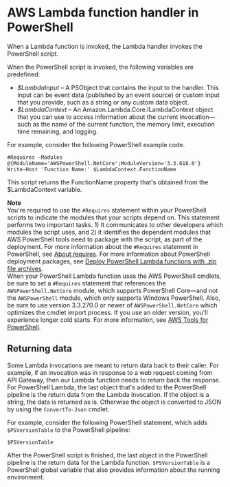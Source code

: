 # AWS Lambda function handler in PowerShell<a name="powershell-handler"></a>

When a Lambda function is invoked, the Lambda handler invokes the PowerShell script\.

When the PowerShell script is invoked, the following variables are predefined:
+  *$LambdaInput* – A PSObject that contains the input to the handler\. This input can be event data \(published by an event source\) or custom input that you provide, such as a string or any custom data object\. 
+  *$LambdaContext* – An Amazon\.Lambda\.Core\.ILambdaContext object that you can use to access information about the current invocation—such as the name of the current function, the memory limit, execution time remaining, and logging\. 

For example, consider the following PowerShell example code\.

```
#Requires -Modules @{ModuleName='AWSPowerShell.NetCore';ModuleVersion='3.3.618.0'}
Write-Host 'Function Name:' $LambdaContext.FunctionName
```

This script returns the FunctionName property that's obtained from the $LambdaContext variable\.

**Note**  
You're required to use the `#Requires` statement within your PowerShell scripts to indicate the modules that your scripts depend on\. This statement performs two important tasks\. 1\) It communicates to other developers which modules the script uses, and 2\) it identifies the dependent modules that AWS PowerShell tools need to package with the script, as part of the deployment\. For more information about the `#Requires` statement in PowerShell, see [ About requires](https://docs.microsoft.com/en-us/powershell/module/microsoft.powershell.core/about/about_requires?view=powershell-6)\. For more information about PowerShell deployment packages, see [Deploy PowerShell Lambda functions with \.zip file archives](powershell-package.md)\.  
When your PowerShell Lambda function uses the AWS PowerShell cmdlets, be sure to set a `#Requires` statement that references the `AWSPowerShell.NetCore` module, which supports PowerShell Core—and not the `AWSPowerShell` module, which only supports Windows PowerShell\. Also, be sure to use version 3\.3\.270\.0 or newer of `AWSPowerShell.NetCore` which optimizes the cmdlet import process\. If you use an older version, you'll experience longer cold starts\. For more information, see [AWS Tools for PowerShell](http://aws.amazon.com/powershell/?track=sdk)\.

## Returning data<a name="powershell-handler-output"></a>

Some Lambda invocations are meant to return data back to their caller\. For example, if an invocation was in response to a web request coming from API Gateway, then our Lambda function needs to return back the response\. For PowerShell Lambda, the last object that's added to the PowerShell pipeline is the return data from the Lambda invocation\. If the object is a string, the data is returned as is\. Otherwise the object is converted to JSON by using the `ConvertTo-Json` cmdlet\.

For example, consider the following PowerShell statement, which adds `$PSVersionTable` to the PowerShell pipeline:

```
$PSVersionTable
```

After the PowerShell script is finished, the last object in the PowerShell pipeline is the return data for the Lambda function\. `$PSVersionTable` is a PowerShell global variable that also provides information about the running environment\.